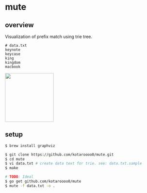 # mute

## overview

Visualization of prefix match using trie tree.

```
# data.txt
keynote
keycase
king
kingdom
macbook
```

<img src="https://user-images.githubusercontent.com/31947384/91886968-126bf980-ecc5-11ea-8209-3b7131a6c3f2.png" width="160">

## setup

```sh
$ brew install graphviz

$ git clone https://github.com/kotaroooo0/mute.git
$ cd mute
$ vi data.txt # create data text for trie. see: data.txt.sample
$ make

# TODO: Ideal
$ go get github.com/kotaroooo0/mute
$ mute -f data.txt -o .
```
